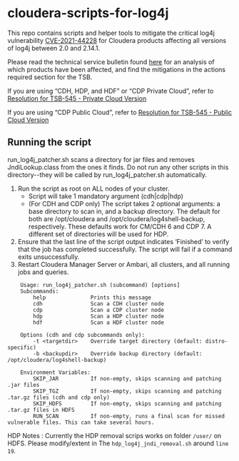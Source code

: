 # cloudera-scripts-for-log4j

This repo contains scripts and helper tools to mitigate the critical
log4j vulnerability [CVE-2021-44228](https://nvd.nist.gov/vuln/detail/CVE-2021-44228)
for Cloudera products affecting all versions of log4j between 2.0 and 2.14.1.

Please read the technical service bulletin found [here](https://my.cloudera.com/knowledge/TSB-2021-545-Critical-vulnerability-in-log4j2-CVE-2021-44228?id=332019)
for an analysis of which products have been affected, and find the
mitigations in the actions required section for the TSB.

If you are using “CDH, HDP, and HDF” or “CDP Private Cloud”, refer to [Resolution for TSB-545 - Private Cloud Version](https://my.cloudera.com/knowledge/Title-Resolution-for-TSB-545---Critical-vulnerability-in?id=332012) 

If you are using “CDP Public Cloud”, refer to [Resolution for TSB-545 - Public Cloud Version](https://my.cloudera.com/knowledge/Resolution-for-TSB-545---Critical-vulnerability-in-log4j2-CVE?id=332005)

## Running the script
run_log4j_patcher.sh scans a directory for jar files and removes
JndiLookup.class from the ones it finds. Do not run any
other scripts in this directory--they will be called by
run_log4j_patcher.sh automatically.

1. Run the script as root on ALL nodes of your cluster.
   * Script will take 1 mandatory argument (cdh|cdp|hdp)
   * (For CDH and CDP only) The script takes 2 optional arguments: a base
     directory to scan in, and a backup directory. The default for both are
     /opt/cloudera and /opt/cloudera/log4shell-backup, respectively. These
     defaults work for CM/CDH 6 and CDP 7. A different set of directories will
     be used for HDP.
2. Ensure that the last line of the script output indicates ‘Finished’ to
   verify that the job has completed successfully. The script will fail if a
   command exits unsuccessfully.
3. Restart Cloudera Manager Server or Ambari, all clusters, and all running
   jobs and queries.
```
    Usage: run_log4j_patcher.sh (subcommand) [options]
    Subcommands:
        help              Prints this message
        cdh               Scan a CDH cluster node
        cdp               Scan a CDP cluster node
        hdp               Scan a HDP cluster node
        hdf               Scan a HDF cluster node

    Options (cdh and cdp subcommands only):
        -t <targetdir>    Override target directory (default: distro-specific)
        -b <backupdir>    Override backup directory (default: /opt/cloudera/log4shell-backup)

    Environment Variables:
        SKIP_JAR          If non-empty, skips scanning and patching .jar files
        SKIP_TGZ          If non-empty, skips scanning and patching .tar.gz files (cdh and cdp only)
        SKIP_HDFS         If non-empty, skips scanning and patching .tar.gz files in HDFS
        RUN_SCAN          If non-empty, runs a final scan for missed vulnerable files. This can take several hours.
```
HDP Notes : Currently the HDP removal scrips works on folder `/user/`  on HDFS. Please modify/extent in The `hdp_log4j_jndi_removal.sh` around `line 19`.  
